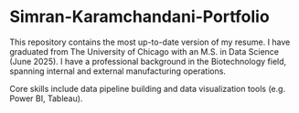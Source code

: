 # Simran-Karamchandani-Portfolio
This repository contains the most up-to-date version of my resume. I have graduated from The University of Chicago with an M.S. in Data Science (June 2025). I have a professional background in the Biotechnology field, spanning internal and external manufacturing operations. 

Core skills include data pipeline building and data visualization tools (e.g. Power BI, Tableau). 


